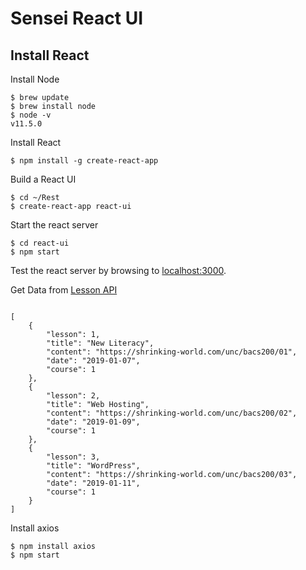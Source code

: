 # Sensei React UI

## Install React

Install Node

```
$ brew update
$ brew install node
$ node -v
v11.5.0
```

Install React

```
$ npm install -g create-react-app
```

Build a React UI

```
$ cd ~/Rest
$ create-react-app react-ui
```

Start the react server

```
$ cd react-ui
$ npm start
```

Test the react server by browsing to [localhost:3000](http://localhost:3000).

Get Data from [Lesson API](http://localhost:8000/api/)

```

[
    {
        "lesson": 1,
        "title": "New Literacy",
        "content": "https://shrinking-world.com/unc/bacs200/01",
        "date": "2019-01-07",
        "course": 1
    },
    {
        "lesson": 2,
        "title": "Web Hosting",
        "content": "https://shrinking-world.com/unc/bacs200/02",
        "date": "2019-01-09",
        "course": 1
    },
    {
        "lesson": 3,
        "title": "WordPress",
        "content": "https://shrinking-world.com/unc/bacs200/03",
        "date": "2019-01-11",
        "course": 1
    }
]
```

Install axios

```
$ npm install axios
$ npm start
```


